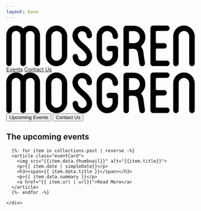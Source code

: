 ```yaml
---
layout: base
---
```


<nav aria-label="navbar" version="1.1" xmlns="http://www.w3.org/2000/svg">
  <svg viewBox="0 0 376 81.8" class="navbarLogo">
    <a href="#"><path aria-label="Mosgren logo" class="cls-1" d="M67.2,76a4.92,4.92,0,0,1-1.6,3.8,5.28,5.28,0,0,1-3.9,1.6,4.92,4.92,0,0,1-3.8-1.6A5.07,5.07,0,0,1,56.3,76l.1-21.8V19.7a8,8,0,0,0-1.6-4.9A8.8,8.8,0,0,0,47.7,11a9.79,9.79,0,0,0-4.8,1.4,6.93,6.93,0,0,0-3.1,3.9,8.84,8.84,0,0,0-.7,3.3V75.9a4.92,4.92,0,0,1-1.6,3.8,5.28,5.28,0,0,1-3.9,1.6,4.92,4.92,0,0,1-3.8-1.6,5.07,5.07,0,0,1-1.6-3.8V19.6a8,8,0,0,0-1.6-4.9,8.8,8.8,0,0,0-7.1-3.8,9.79,9.79,0,0,0-4.8,1.4,6.93,6.93,0,0,0-3.1,3.9,8.84,8.84,0,0,0-.7,3.3V75.8a4.92,4.92,0,0,1-1.6,3.8,5.28,5.28,0,0,1-3.9,1.6,4.92,4.92,0,0,1-3.8-1.6A5.07,5.07,0,0,1,0,75.8V19.5a19.25,19.25,0,0,1,3.3-11,18.29,18.29,0,0,1,8.7-7A12.34,12.34,0,0,1,15.7.3,25.61,25.61,0,0,1,19.6,0a19.48,19.48,0,0,1,11,3.3,13,13,0,0,1,3.1,2.6,19.41,19.41,0,0,1,6.5-4.3A12.34,12.34,0,0,1,43.9.4,25.61,25.61,0,0,1,47.8.1a19.48,19.48,0,0,1,11,3.3,18.77,18.77,0,0,1,7,8.5,20.81,20.81,0,0,1,1.6,7.7V76Z"/><path class="cls-1" d="M88.3,77.7a26.08,26.08,0,0,1-4.6-4.2,20.24,20.24,0,0,1-3.2-5.3,21.62,21.62,0,0,1-1.7-8.3V21.4a22.84,22.84,0,0,1,.9-6.3,19.33,19.33,0,0,1,2.7-5.6,20.38,20.38,0,0,1,9.4-7.8A21.62,21.62,0,0,1,100.1,0a20.52,20.52,0,0,1,12,3.7,20.42,20.42,0,0,1,7.7,9.3,21.08,21.08,0,0,1,1.8,8.3V59.8a21,21,0,0,1-3.7,12,26.08,26.08,0,0,1-4.2,4.6,20.24,20.24,0,0,1-5.3,3.2,21.62,21.62,0,0,1-8.3,1.7A20,20,0,0,1,88.3,77.7ZM89.9,60a10,10,0,0,0,1.8,5.9,9.6,9.6,0,0,0,4.6,3.8,11.09,11.09,0,0,0,4.1.8,10,10,0,0,0,5.9-1.8,9.6,9.6,0,0,0,3.8-4.6,11.09,11.09,0,0,0,.8-4.1V21.5a9.74,9.74,0,0,0-1.8-5.8,9.6,9.6,0,0,0-4.6-3.8,10.49,10.49,0,0,0-4.1-.9,11,11,0,0,0-5.9,1.8,9.86,9.86,0,0,0-3.8,4.7,6,6,0,0,0-.6,1.9,14.92,14.92,0,0,0-.2,2.1Z"/><path class="cls-1" d="M146.6,12.7a8.8,8.8,0,0,0-3.8,7.1,9.09,9.09,0,0,0,.8,3.7,14.37,14.37,0,0,0,2.3,4.1,31,31,0,0,0,3.6,4.1c1.5,1.4,3.3,3.1,5.5,5.1,1,.8,2,1.7,3.2,2.7s2.3,2.1,3.4,3.3a45.67,45.67,0,0,1,3.1,3.4c.8,1.1,1.6,2.1,2.4,3.2a24.05,24.05,0,0,1,2.6,5,22.64,22.64,0,0,1,1.6,7.8,19,19,0,0,1-3.4,10.9,19.51,19.51,0,0,1-16,8.7,18.83,18.83,0,0,1-11-3.4,19.63,19.63,0,0,1-7.1-8.5,19.22,19.22,0,0,1-1.4-7.5,5,5,0,0,1,1.6-3.9,5.07,5.07,0,0,1,3.8-1.6,4.92,4.92,0,0,1,3.8,1.6,5.28,5.28,0,0,1,1.6,3.9,9.79,9.79,0,0,0,1.4,4.8,9.5,9.5,0,0,0,3.8,3.1,10.32,10.32,0,0,0,3.4.7,8.72,8.72,0,0,0,4.8-1.4,9.5,9.5,0,0,0,3.1-3.8,10.32,10.32,0,0,0,.7-3.4,9.09,9.09,0,0,0-.8-3.7,14.58,14.58,0,0,0-2.2-4c-1-1.3-2.2-2.6-3.6-4.1a61.17,61.17,0,0,0-5.6-5.1c-1.4-1.3-2.8-2.5-4.3-3.8a54.39,54.39,0,0,1-4.1-4.2,29.94,29.94,0,0,1-6.2-9.4,22.64,22.64,0,0,1-1.6-7.8,19,19,0,0,1,.9-5.8,24.54,24.54,0,0,1,2.4-5.2,20.11,20.11,0,0,1,8.7-7A18.66,18.66,0,0,1,151.5.7a19.25,19.25,0,0,1,11,3.3,20.34,20.34,0,0,1,7.1,8.5,19.53,19.53,0,0,1,1.4,7.7,4.92,4.92,0,0,1-1.6,3.8,5.22,5.22,0,0,1-3.8,1.6,4.92,4.92,0,0,1-3.8-1.6,5.07,5.07,0,0,1-1.6-3.8,9.86,9.86,0,0,0-1.4-4.9,9.15,9.15,0,0,0-3.9-3.1,8.84,8.84,0,0,0-3.3-.7A6,6,0,0,0,146.6,12.7Z"/><path class="cls-1" d="M191.9,17.4a9.68,9.68,0,0,0-.9,4V59.9a11,11,0,0,0,1.8,5.9,11.35,11.35,0,0,0,4.7,3.8,10.5,10.5,0,0,0,9.9-1,9.6,9.6,0,0,0,3.8-4.6,10.49,10.49,0,0,0,.9-4.1V53.4a1.61,1.61,0,0,0-.6-1.3,2,2,0,0,0-1.4-.6h-4.8a4.92,4.92,0,0,1-3.8-1.6,5.28,5.28,0,0,1-1.6-3.9,4.92,4.92,0,0,1,1.6-3.8,5.07,5.07,0,0,1,3.8-1.6h12.2a5.22,5.22,0,0,1,3.9,1.7,5.29,5.29,0,0,1,1.6,3.8v14a20.52,20.52,0,0,1-3.7,12,22,22,0,0,1-9.3,7.8,21.62,21.62,0,0,1-8.3,1.7,21,21,0,0,1-12-3.7,26.08,26.08,0,0,1-4.6-4.2,20.24,20.24,0,0,1-3.2-5.3,21.62,21.62,0,0,1-1.7-8.3V21.6a22.84,22.84,0,0,1,.9-6.3,17.33,17.33,0,0,1,2.8-5.6A21.32,21.32,0,0,1,201.5.2h.1a20.21,20.21,0,0,1,11.9,3.7A30,30,0,0,1,218.1,8,21,21,0,0,1,223,21.5a5.64,5.64,0,0,1-5.4,5.6,5,5,0,0,1-3.8-1.7,5.28,5.28,0,0,1-1.6-3.9,11.19,11.19,0,0,0-1.8-5.8,11.35,11.35,0,0,0-4.7-3.8,9.68,9.68,0,0,0-4-.9,10.55,10.55,0,0,0-3.1.4,10.17,10.17,0,0,0-2.8,1.3A10,10,0,0,0,191.9,17.4Z"/><path class="cls-1" d="M273.6,36.1a19.52,19.52,0,0,1-1.7,2.3c-.6.7-1.3,1.4-1.9,2a2.39,2.39,0,0,0-.7,1.3,1.44,1.44,0,0,0,.3,1.3,19,19,0,0,1,3.8,9c.2,1.3.5,2.9.7,4.7s.5,3.7.8,5.7.5,3.8.8,5.7.5,3.3.7,4.5l.3,2.6a5.19,5.19,0,0,1-1.1,4.1,5.69,5.69,0,0,1-3.6,2.2c-.1.1-.4.1-.8.1a5.52,5.52,0,0,1-5.5-4.7c0-.1-.1-1-.4-2.8s-.6-4-.9-6.4-.7-5-1.1-7.5-.7-4.6-.9-6.3a8.49,8.49,0,0,0-2.9-5.2,8.23,8.23,0,0,0-5.5-2.1h-7.3a1.68,1.68,0,0,0-1.4.6,2,2,0,0,0-.6,1.4V76.2a5,5,0,0,1-1.6,3.9,5.07,5.07,0,0,1-3.8,1.6,5,5,0,0,1-3.9-1.6,5.28,5.28,0,0,1-1.6-3.9V5.9A5.38,5.38,0,0,1,235.5,2,5.35,5.35,0,0,1,239.4.4h15.1a23.13,23.13,0,0,1,21.3,14,27.08,27.08,0,0,1,1.3,4.4,23.16,23.16,0,0,1,.4,4.6A21.42,21.42,0,0,1,273.6,36.1ZM265.7,28a13.59,13.59,0,0,0,.9-4.8,13.09,13.09,0,0,0-2-6.8,12.23,12.23,0,0,0-5.3-4.3,11.49,11.49,0,0,0-4.8-1h-7.7a1.68,1.68,0,0,0-1.4.6,2,2,0,0,0-.6,1.4V33.4a1.61,1.61,0,0,0,.6,1.3,1.82,1.82,0,0,0,1.4.6h7.6a12.32,12.32,0,0,0,6.8-2A11,11,0,0,0,265.7,28Z"/><path class="cls-1" d="M299,11.6a2,2,0,0,0-.6,1.4V33.3a1.68,1.68,0,0,0,.6,1.4,2.17,2.17,0,0,0,1.4.5h14.5a4.92,4.92,0,0,1,3.8,1.6,5.28,5.28,0,0,1,1.6,3.9,4.92,4.92,0,0,1-1.6,3.8,5.22,5.22,0,0,1-3.8,1.6H300.4a1.68,1.68,0,0,0-1.4.6,2,2,0,0,0-.6,1.4V68.4a1.61,1.61,0,0,0,.6,1.3,1.82,1.82,0,0,0,1.4.6h20.1a4.92,4.92,0,0,1,3.8,1.6,5.22,5.22,0,0,1,1.6,3.8,5,5,0,0,1-1.6,3.9,5.07,5.07,0,0,1-3.8,1.6H293a4.92,4.92,0,0,1-3.8-1.6,5.28,5.28,0,0,1-1.6-3.9V5.4a4.92,4.92,0,0,1,1.6-3.8A5.07,5.07,0,0,1,293,0h27.5a4.92,4.92,0,0,1,3.8,1.6,5.22,5.22,0,0,1,1.6,3.8,4.92,4.92,0,0,1-1.6,3.8,5.07,5.07,0,0,1-3.8,1.6H300.4A3.92,3.92,0,0,0,299,11.6Z"/><path class="cls-1" d="M374.2,13.1a21.08,21.08,0,0,1,1.8,8.3V76a4.92,4.92,0,0,1-1.6,3.8,5.07,5.07,0,0,1-3.8,1.6,5.28,5.28,0,0,1-3.9-1.6A5.17,5.17,0,0,1,365,76V21.4a9.74,9.74,0,0,0-1.8-5.8,9.6,9.6,0,0,0-4.6-3.8,10.49,10.49,0,0,0-4.1-.9,11,11,0,0,0-5.9,1.8,9.86,9.86,0,0,0-3.8,4.7,6,6,0,0,0-.6,1.9,14.92,14.92,0,0,0-.2,2.1V76a4.92,4.92,0,0,1-1.6,3.8,5.28,5.28,0,0,1-3.9,1.6,4.92,4.92,0,0,1-3.8-1.6,5.07,5.07,0,0,1-1.6-3.8V21.4a22.84,22.84,0,0,1,.9-6.3,19.33,19.33,0,0,1,2.7-5.6,20.38,20.38,0,0,1,9.4-7.8A21.62,21.62,0,0,1,354.4,0a20.52,20.52,0,0,1,12,3.7A21.43,21.43,0,0,1,374.2,13.1Z"/></svg></a>
  </svg>
  <a href="#upcomingEvents" class="eventsNav">Events</a>
  <a href="#" class="contactNav">Contact Us</a>
</nav>

<section class="landingSection" id="landingSection">
  <div class="callsToAction">
    <svg aria-label="Mosgren logo" viewBox="0 0 376 81.8" class="logoNoBackground">
      <path class="cls-1" d="M67.2,76a4.92,4.92,0,0,1-1.6,3.8,5.28,5.28,0,0,1-3.9,1.6,4.92,4.92,0,0,1-3.8-1.6A5.07,5.07,0,0,1,56.3,76l.1-21.8V19.7a8,8,0,0,0-1.6-4.9A8.8,8.8,0,0,0,47.7,11a9.79,9.79,0,0,0-4.8,1.4,6.93,6.93,0,0,0-3.1,3.9,8.84,8.84,0,0,0-.7,3.3V75.9a4.92,4.92,0,0,1-1.6,3.8,5.28,5.28,0,0,1-3.9,1.6,4.92,4.92,0,0,1-3.8-1.6,5.07,5.07,0,0,1-1.6-3.8V19.6a8,8,0,0,0-1.6-4.9,8.8,8.8,0,0,0-7.1-3.8,9.79,9.79,0,0,0-4.8,1.4,6.93,6.93,0,0,0-3.1,3.9,8.84,8.84,0,0,0-.7,3.3V75.8a4.92,4.92,0,0,1-1.6,3.8,5.28,5.28,0,0,1-3.9,1.6,4.92,4.92,0,0,1-3.8-1.6A5.07,5.07,0,0,1,0,75.8V19.5a19.25,19.25,0,0,1,3.3-11,18.29,18.29,0,0,1,8.7-7A12.34,12.34,0,0,1,15.7.3,25.61,25.61,0,0,1,19.6,0a19.48,19.48,0,0,1,11,3.3,13,13,0,0,1,3.1,2.6,19.41,19.41,0,0,1,6.5-4.3A12.34,12.34,0,0,1,43.9.4,25.61,25.61,0,0,1,47.8.1a19.48,19.48,0,0,1,11,3.3,18.77,18.77,0,0,1,7,8.5,20.81,20.81,0,0,1,1.6,7.7V76Z"/><path class="cls-1" d="M88.3,77.7a26.08,26.08,0,0,1-4.6-4.2,20.24,20.24,0,0,1-3.2-5.3,21.62,21.62,0,0,1-1.7-8.3V21.4a22.84,22.84,0,0,1,.9-6.3,19.33,19.33,0,0,1,2.7-5.6,20.38,20.38,0,0,1,9.4-7.8A21.62,21.62,0,0,1,100.1,0a20.52,20.52,0,0,1,12,3.7,20.42,20.42,0,0,1,7.7,9.3,21.08,21.08,0,0,1,1.8,8.3V59.8a21,21,0,0,1-3.7,12,26.08,26.08,0,0,1-4.2,4.6,20.24,20.24,0,0,1-5.3,3.2,21.62,21.62,0,0,1-8.3,1.7A20,20,0,0,1,88.3,77.7ZM89.9,60a10,10,0,0,0,1.8,5.9,9.6,9.6,0,0,0,4.6,3.8,11.09,11.09,0,0,0,4.1.8,10,10,0,0,0,5.9-1.8,9.6,9.6,0,0,0,3.8-4.6,11.09,11.09,0,0,0,.8-4.1V21.5a9.74,9.74,0,0,0-1.8-5.8,9.6,9.6,0,0,0-4.6-3.8,10.49,10.49,0,0,0-4.1-.9,11,11,0,0,0-5.9,1.8,9.86,9.86,0,0,0-3.8,4.7,6,6,0,0,0-.6,1.9,14.92,14.92,0,0,0-.2,2.1Z"/><path class="cls-1" d="M146.6,12.7a8.8,8.8,0,0,0-3.8,7.1,9.09,9.09,0,0,0,.8,3.7,14.37,14.37,0,0,0,2.3,4.1,31,31,0,0,0,3.6,4.1c1.5,1.4,3.3,3.1,5.5,5.1,1,.8,2,1.7,3.2,2.7s2.3,2.1,3.4,3.3a45.67,45.67,0,0,1,3.1,3.4c.8,1.1,1.6,2.1,2.4,3.2a24.05,24.05,0,0,1,2.6,5,22.64,22.64,0,0,1,1.6,7.8,19,19,0,0,1-3.4,10.9,19.51,19.51,0,0,1-16,8.7,18.83,18.83,0,0,1-11-3.4,19.63,19.63,0,0,1-7.1-8.5,19.22,19.22,0,0,1-1.4-7.5,5,5,0,0,1,1.6-3.9,5.07,5.07,0,0,1,3.8-1.6,4.92,4.92,0,0,1,3.8,1.6,5.28,5.28,0,0,1,1.6,3.9,9.79,9.79,0,0,0,1.4,4.8,9.5,9.5,0,0,0,3.8,3.1,10.32,10.32,0,0,0,3.4.7,8.72,8.72,0,0,0,4.8-1.4,9.5,9.5,0,0,0,3.1-3.8,10.32,10.32,0,0,0,.7-3.4,9.09,9.09,0,0,0-.8-3.7,14.58,14.58,0,0,0-2.2-4c-1-1.3-2.2-2.6-3.6-4.1a61.17,61.17,0,0,0-5.6-5.1c-1.4-1.3-2.8-2.5-4.3-3.8a54.39,54.39,0,0,1-4.1-4.2,29.94,29.94,0,0,1-6.2-9.4,22.64,22.64,0,0,1-1.6-7.8,19,19,0,0,1,.9-5.8,24.54,24.54,0,0,1,2.4-5.2,20.11,20.11,0,0,1,8.7-7A18.66,18.66,0,0,1,151.5.7a19.25,19.25,0,0,1,11,3.3,20.34,20.34,0,0,1,7.1,8.5,19.53,19.53,0,0,1,1.4,7.7,4.92,4.92,0,0,1-1.6,3.8,5.22,5.22,0,0,1-3.8,1.6,4.92,4.92,0,0,1-3.8-1.6,5.07,5.07,0,0,1-1.6-3.8,9.86,9.86,0,0,0-1.4-4.9,9.15,9.15,0,0,0-3.9-3.1,8.84,8.84,0,0,0-3.3-.7A6,6,0,0,0,146.6,12.7Z"/><path class="cls-1" d="M191.9,17.4a9.68,9.68,0,0,0-.9,4V59.9a11,11,0,0,0,1.8,5.9,11.35,11.35,0,0,0,4.7,3.8,10.5,10.5,0,0,0,9.9-1,9.6,9.6,0,0,0,3.8-4.6,10.49,10.49,0,0,0,.9-4.1V53.4a1.61,1.61,0,0,0-.6-1.3,2,2,0,0,0-1.4-.6h-4.8a4.92,4.92,0,0,1-3.8-1.6,5.28,5.28,0,0,1-1.6-3.9,4.92,4.92,0,0,1,1.6-3.8,5.07,5.07,0,0,1,3.8-1.6h12.2a5.22,5.22,0,0,1,3.9,1.7,5.29,5.29,0,0,1,1.6,3.8v14a20.52,20.52,0,0,1-3.7,12,22,22,0,0,1-9.3,7.8,21.62,21.62,0,0,1-8.3,1.7,21,21,0,0,1-12-3.7,26.08,26.08,0,0,1-4.6-4.2,20.24,20.24,0,0,1-3.2-5.3,21.62,21.62,0,0,1-1.7-8.3V21.6a22.84,22.84,0,0,1,.9-6.3,17.33,17.33,0,0,1,2.8-5.6A21.32,21.32,0,0,1,201.5.2h.1a20.21,20.21,0,0,1,11.9,3.7A30,30,0,0,1,218.1,8,21,21,0,0,1,223,21.5a5.64,5.64,0,0,1-5.4,5.6,5,5,0,0,1-3.8-1.7,5.28,5.28,0,0,1-1.6-3.9,11.19,11.19,0,0,0-1.8-5.8,11.35,11.35,0,0,0-4.7-3.8,9.68,9.68,0,0,0-4-.9,10.55,10.55,0,0,0-3.1.4,10.17,10.17,0,0,0-2.8,1.3A10,10,0,0,0,191.9,17.4Z"/><path class="cls-1" d="M273.6,36.1a19.52,19.52,0,0,1-1.7,2.3c-.6.7-1.3,1.4-1.9,2a2.39,2.39,0,0,0-.7,1.3,1.44,1.44,0,0,0,.3,1.3,19,19,0,0,1,3.8,9c.2,1.3.5,2.9.7,4.7s.5,3.7.8,5.7.5,3.8.8,5.7.5,3.3.7,4.5l.3,2.6a5.19,5.19,0,0,1-1.1,4.1,5.69,5.69,0,0,1-3.6,2.2c-.1.1-.4.1-.8.1a5.52,5.52,0,0,1-5.5-4.7c0-.1-.1-1-.4-2.8s-.6-4-.9-6.4-.7-5-1.1-7.5-.7-4.6-.9-6.3a8.49,8.49,0,0,0-2.9-5.2,8.23,8.23,0,0,0-5.5-2.1h-7.3a1.68,1.68,0,0,0-1.4.6,2,2,0,0,0-.6,1.4V76.2a5,5,0,0,1-1.6,3.9,5.07,5.07,0,0,1-3.8,1.6,5,5,0,0,1-3.9-1.6,5.28,5.28,0,0,1-1.6-3.9V5.9A5.38,5.38,0,0,1,235.5,2,5.35,5.35,0,0,1,239.4.4h15.1a23.13,23.13,0,0,1,21.3,14,27.08,27.08,0,0,1,1.3,4.4,23.16,23.16,0,0,1,.4,4.6A21.42,21.42,0,0,1,273.6,36.1ZM265.7,28a13.59,13.59,0,0,0,.9-4.8,13.09,13.09,0,0,0-2-6.8,12.23,12.23,0,0,0-5.3-4.3,11.49,11.49,0,0,0-4.8-1h-7.7a1.68,1.68,0,0,0-1.4.6,2,2,0,0,0-.6,1.4V33.4a1.61,1.61,0,0,0,.6,1.3,1.82,1.82,0,0,0,1.4.6h7.6a12.32,12.32,0,0,0,6.8-2A11,11,0,0,0,265.7,28Z"/><path class="cls-1" d="M299,11.6a2,2,0,0,0-.6,1.4V33.3a1.68,1.68,0,0,0,.6,1.4,2.17,2.17,0,0,0,1.4.5h14.5a4.92,4.92,0,0,1,3.8,1.6,5.28,5.28,0,0,1,1.6,3.9,4.92,4.92,0,0,1-1.6,3.8,5.22,5.22,0,0,1-3.8,1.6H300.4a1.68,1.68,0,0,0-1.4.6,2,2,0,0,0-.6,1.4V68.4a1.61,1.61,0,0,0,.6,1.3,1.82,1.82,0,0,0,1.4.6h20.1a4.92,4.92,0,0,1,3.8,1.6,5.22,5.22,0,0,1,1.6,3.8,5,5,0,0,1-1.6,3.9,5.07,5.07,0,0,1-3.8,1.6H293a4.92,4.92,0,0,1-3.8-1.6,5.28,5.28,0,0,1-1.6-3.9V5.4a4.92,4.92,0,0,1,1.6-3.8A5.07,5.07,0,0,1,293,0h27.5a4.92,4.92,0,0,1,3.8,1.6,5.22,5.22,0,0,1,1.6,3.8,4.92,4.92,0,0,1-1.6,3.8,5.07,5.07,0,0,1-3.8,1.6H300.4A3.92,3.92,0,0,0,299,11.6Z"/><path class="cls-1" d="M374.2,13.1a21.08,21.08,0,0,1,1.8,8.3V76a4.92,4.92,0,0,1-1.6,3.8,5.07,5.07,0,0,1-3.8,1.6,5.28,5.28,0,0,1-3.9-1.6A5.17,5.17,0,0,1,365,76V21.4a9.74,9.74,0,0,0-1.8-5.8,9.6,9.6,0,0,0-4.6-3.8,10.49,10.49,0,0,0-4.1-.9,11,11,0,0,0-5.9,1.8,9.86,9.86,0,0,0-3.8,4.7,6,6,0,0,0-.6,1.9,14.92,14.92,0,0,0-.2,2.1V76a4.92,4.92,0,0,1-1.6,3.8,5.28,5.28,0,0,1-3.9,1.6,4.92,4.92,0,0,1-3.8-1.6,5.07,5.07,0,0,1-1.6-3.8V21.4a22.84,22.84,0,0,1,.9-6.3,19.33,19.33,0,0,1,2.7-5.6,20.38,20.38,0,0,1,9.4-7.8A21.62,21.62,0,0,1,354.4,0a20.52,20.52,0,0,1,12,3.7A21.43,21.43,0,0,1,374.2,13.1Z"/></svg>
    </svg> <br>
    <a href="#upcomingEvents"><button class="upcomingEventsBtn"><span>Upcoming Events</span></button></a>
    <a href="#"></a><button class="contactUsBtn"><span>Contact Us</span></butto></a>
  </div>
</section>

<main>
  
  <section id="upcomingEvents">
    <h1 class="upcomingEventsHeader">The upcoming events</h1>
    <div class="events">

      {%- for item in collections.post | reverse -%}
      <article class="eventCard">
        <img src="{{item.data.thumbnail}}" alt="{{item.title}}">
        <p>{{ item.date | simpleDate}}</p>
        <h3><span>{{ item.data.title }}</span></h3>
        <p>{{ item.data.summary }}</p>
        <a href="{{ item.url | url}}">Read More</a>
      </article>
      {%- endfor -%}

    </div>

  </section>
</main>
